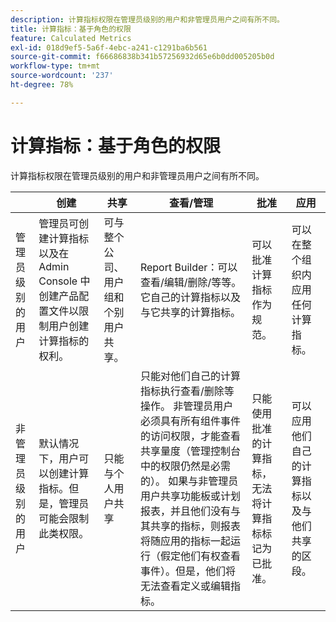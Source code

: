 ```yaml
---
description: 计算指标权限在管理员级别的用户和非管理员用户之间有所不同。
title: 计算指标：基于角色的权限
feature: Calculated Metrics
exl-id: 018d9ef5-5a6f-4ebc-a241-c1291ba6b561
source-git-commit: f66686838b341b57256932d65e6b0dd005205b0d
workflow-type: tm+mt
source-wordcount: '237'
ht-degree: 78%

---
```


# 计算指标：基于角色的权限

计算指标权限在管理员级别的用户和非管理员用户之间有所不同。

|  | 创建 | 共享 | 查看/管理 | 批准 | 应用 |
|--- |--- |--- |--- |--- |--- |
| 管理员级别的用户 | 管理员可创建计算指标以及在 Admin Console 中创建产品配置文件以限制用户创建计算指标的权利。 | 可与整个公司、用户组和个别用户共享。 | Report Builder：可以查看/编辑/删除/等等。 它自己的计算指标以及与它共享的计算指标。 | 可以批准计算指标作为规范。 | 可以在整个组织内应用任何计算指标。 |
| 非管理员级别的用户 | 默认情况下，用户可以创建计算指标。但是，管理员可能会限制此类权限。 | 只能与个人用户共享 | 只能对他们自己的计算指标执行查看/删除等操作。 非管理员用户必须具有所有组件事件的访问权限，才能查看共享量度（管理控制台中的权限仍然是必需的）。  如果与非管理员用户共享功能板或计划报表，并且他们没有与其共享的指标，则报表将随应用的指标一起运行（假定他们有权查看事件）。但是，他们将无法查看定义或编辑指标。 | 只能使用批准的计算指标，无法将计算指标标记为已批准。 | 可以应用他们自己的计算指标以及与他们共享的区段。 |
